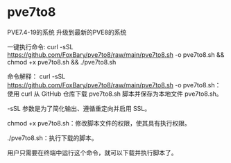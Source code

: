 # pve7to8
PVE7.4-19的系统 升级到最新的PVE8的系统


一键执行命令:
curl -sSL https://github.com/FoxBary/pve7to8/raw/main/pve7to8.sh -o pve7to8.sh && chmod +x pve7to8.sh && ./pve7to8.sh

命令解释：
curl -sSL https://github.com/FoxBary/pve7to8/raw/main/pve7to8.sh -o pve7to8.sh：使用 curl 从 GitHub 仓库下载 pve7to8.sh 脚本并保存为本地文件 pve7to8.sh。

-sSL 参数是为了简化输出、遵循重定向并启用 SSL。

chmod +x pve7to8.sh：修改脚本文件的权限，使其具有执行权限。

./pve7to8.sh：执行下载的脚本。

用户只需要在终端中运行这个命令，就可以下载并执行脚本了。
